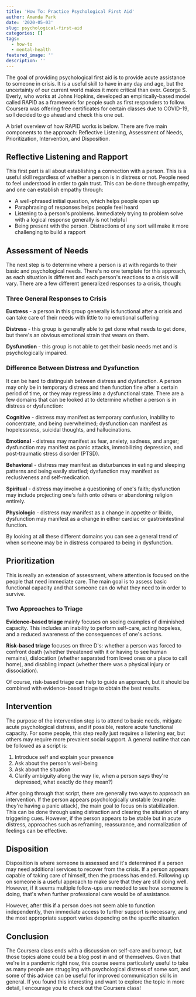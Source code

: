 ```yaml
---
title: 'How To: Practice Psychological First Aid'
author: Amanda Park
date: '2020-05-03'
slug: psychological-first-aid
categories: []
tags:
  - how-to
  - mental-health
featured_image: ''
description: ''
---
```


The goal of providing psychological first aid is to provide acute assistance to someone in crisis. It is a useful skill to have in any day and age, but the uncertainty of our current world makes it more critical than ever. George S. Everly, who works at Johns Hopkins, developed an empirically-based model called RAPID as a framework for people such as first responders to follow. Coursera was offering free certificates for certain classes due to COVID-19, so I decided to go ahead and check this one out. 

A brief overview of how RAPID works is below. There are five main components to the approach: Reflective Listening, Assessment of Needs, Prioritization, Intervention, and Disposition.

## Reflective Listening and Rapport

This first part is all about establishing a connection with a person. This is a useful skill regardless of whether a person is in distress or not. People need to feel understood in order to gain trust. This can be done through empathy, and one can establish empathy through:

* A well-phrased initial question, which helps people open up
* Paraphrasing of responses helps people feel heard
* Listening to a person's problems. Immediately trying to problem solve with a logical response generally is not helpful
* Being present with the person. Distractions of any sort will make it more challenging to build a rapport
	
## Assessment of Needs

The next step is to determine where a person is at with regards to their basic and psychological needs. There's no one template for this approach, as each situation is different and each person's reactions to a crisis will vary. There are a few different generalized responses to a crisis, though:

### Three General Responses to Crisis

**Eustress** - a person in this group generally is functional after a crisis and can take care of their needs with little to no emotional suffering

**Distress** - this group is generally able to get done what needs to get done, but there's an obvious emotional strain that wears on them.

**Dysfunction** - this group is not able to get their basic needs met and is psychologically impaired. 

### Difference Between Distress and Dysfunction

It can be hard to distinguish between distress and dysfunction. A person may only be in temporary distress and then function fine after a certain period of time, or they may regress into a dysfunctional state. There are a few domains that can be looked at to determine whether a person is in distress or dysfunction:

**Cognitive** - distress may manifest as temporary confusion, inability to concentrate, and being overwhelmed; dysfunction can manifest as hopelessness, suicidal thoughts, and hallucinations.

**Emotional** - distress may manifest as fear, anxiety, sadness, and anger; dysfunction may manifest as panic attacks, immobilizing depression, and post-traumatic stress disorder (PTSD).

**Behavioral** - distress may manifest as disturbances in eating and sleeping patterns and being easily startled; dysfunction may manifest as reclusiveness and self-medication.

**Spiritual** - distress may involve a questioning of one's faith; dysfunction may include projecting one's faith onto others or abandoning religion entirely.

**Physiologic** - distress may manifest as a change in appetite or libido, dysfunction may manifest as a change in either cardiac or gastrointestinal function.

By looking at all these different domains you can see a general trend of when someone may be in distress compared to being in dysfunction. 

## Prioritization

This is really an extension of assessment, where attention is focused on the people that need immediate care. The main goal is to assess basic functional capacity and that someone can do what they need to in order to survive.

### Two Approaches to Triage

**Evidence-based triage** mainly focuses on seeing examples of diminished capacity. This includes an inability to perform self-care, acting hopeless, and a reduced awareness of the consequences of one's actions.

**Risk-based triage** focuses on three D's: whether a person was forced to confront death (whether threatened with it or having to see human remains), dislocation (whether separated from loved ones or a place to call home), and disabling impact (whether there was a physical injury or dissociation).

Of course, risk-based triage can help to guide an approach, but it should be combined with evidence-based triage to obtain the best results. 

## Intervention

The purpose of the intervention step is to attend to basic  needs, mitigate acute psychological distress, and if possible, restore acute functional capacity. For some people, this step really just requires a listening ear, but others may require more prevalent social support. A general outline that can be followed as a script is:

1. Introduce self and explain your presence 
2. Ask about the person's well-being
3. Ask about the situation
4. Clarify ambiguity along the way (ie, when a person says they're depressed, what exactly do they mean?)

After going through that script, there are generally two ways to approach an intervention. If the person appears psychologically unstable (example: they're having a panic attack), the main goal to focus on is stabilization. This can be done through using distraction and clearing the situation of any triggering cues. However, if the person appears to be stable but in acute distress, approaches such as reframing, reassurance, and normalization of feelings can be effective. 

## Disposition

Disposition is where someone is assessed and it's determined if a person may need additional services to recover from the crisis. If a person appears capable of taking care of himself, then the process has ended. Following up on someone is a useful approach to make sure that they are still doing well. However, if it seems multiple follow-ups are needed to see how someone is doing, that's when further professional care would be of assistance. 

However, after this if a person does not seem able to function independently, then immediate access to further support is necessary, and the most appropriate support varies depending on the specific situation. 

## Conclusion

The Coursera class ends with a discussion on self-care and burnout, but those topics alone could be a blog post in and of themselves. Given that we're in a pandemic right now, this course seems particularly useful to take as many people are struggling with psychological distress of some sort, and some of this advice can be useful for improved communication skills in general. If you found this interesting and want to explore the topic in more detail, I encourage you to check out the Coursera class!
